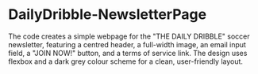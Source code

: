 # DailyDribble-NewsletterPage
The code creates a simple webpage for the "THE DAILY DRIBBLE" soccer newsletter, featuring a centred header, a full-width image, an email input field, a "JOIN NOW!" button, and a terms of service link. The design uses flexbox and a dark grey colour scheme for a clean, user-friendly layout.
